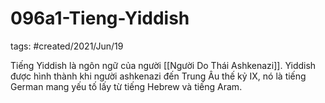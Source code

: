 # 096a1-Tieng-Yiddish

tags: #created/2021/Jun/19

Tiếng Yiddish là ngôn ngữ của người [[Người Do Thái Ashkenazi]]. Yiddish được hình thành khi người ashkenazi đến Trung Âu thế kỷ IX, nó là tiếng German mang yếu tố lấy từ tiếng Hebrew và tiếng Aram.